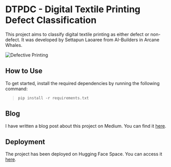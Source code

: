 # DTPDC - Digital Textile Printing Defect Classification

This project aims to classify digital textile printing as either defect or non-defect. It was developed by Settapun Laoaree from AI-Builders in Arcane Whales.

![Defective Printing](pics/Defect/6.jpg)

## How to Use

To get started, install the required dependencies by running the following command:

> `pip install -r requirements.txt`

## Blog

I have written a blog post about this project on Medium. You can find it [here](https://medium.com/@settapunlaoaree/digital-textile-printing-defect-classification-1b0f5b2f2b0b).

## Deployment

The project has been deployed on Hugging Face Space. You can access it [here](https://huggingface.co/spaces/sh0kul/DTPDC-Deploy).

